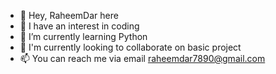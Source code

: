 - 👋 Hey, RaheemDar here
- 👀 I have an interest in coding 
- 🌱 I’m currently learning Python 
- 💞️ I'm currently looking to collaborate on basic project 
- 📫 You can reach me via email raheemdar7890@gmail.com 
